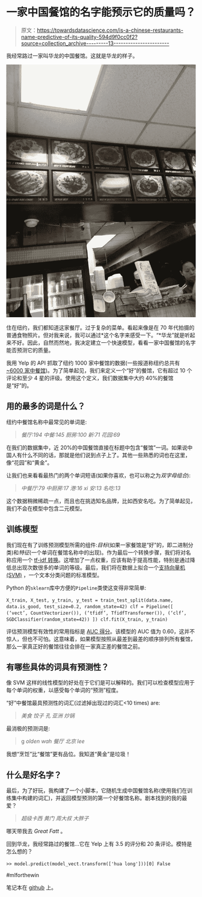 # 一家中国餐馆的名字能预示它的质量吗？

> 原文：<https://towardsdatascience.com/is-a-chinese-restaurants-name-predictive-of-its-quality-594d9f0cc0f2?source=collection_archive---------13----------------------->

我经常路过一家叫华龙的中国餐馆。这就是华龙的样子。

![](img/6834de04e81af7b82e6bde69dd697f30.png)

住在纽约，我们都知道这家餐厅。过于复杂的菜单。看起来像是在 70 年代拍摄的普通食物照片。但对我来说，我可以通过*这个名字来感受一下。“*华龙”就是听起来不好。因此，自然而然地，我决定建立一个快速模型，看看一家中国餐馆的名字能否预测它的质量。

我用 Yelp 的 API 抓取了纽约 1000 家中餐馆的数据(一些报道称纽约总共有 [~6000 家中餐馆](https://newyork.cbslocal.com/2011/01/19/grubb-snub-new-survey-poo-poos-nyc-chinese-food/))。为了简单起见，我们来定义一个“好”的餐馆，它有超过 10 个评论和至少 4 星的评级。使用这个定义，我们数据集中大约 40%的餐馆是“好”的。

## 用的最多的词是什么？

纽约中餐馆名称中最常见的单词是:

> *餐厅:194
> 中餐:145
> 厨房:100
> 新:71
> 花园:69*

在我们的数据集中，近 20%的中国餐馆直接在标题中包含“餐馆”一词。如果说中国人有什么不同的话，那就是他们说到点子上了。其他一些熟悉的词也在这里，像“花园”和“黄金”。

让我们也来看看最热门的两个单词短语(如果你喜欢，也可以称之为*双字母组合*):

> *中餐厅:79
> 中厨房:17
> 港:16
> xi 安:13
> 名吃:13*

这个数据稍微稀疏一点，而且也在挑选知名品牌，比如西安名吃。为了简单起见，我们不会在模型中包含二元模型。

## 训练模型

我们现在有了训练预测模型所需的组件:*目标*(如果一家餐馆是“好”的，即二进制分类)和*特征*(一个单词在餐馆名称中的出现)。作为最后一个转换步骤，我们将对名称应用一个 [tf-idf 转换](https://en.wikipedia.org/wiki/Tf%E2%80%93idf)。这增加了一点权重，应该有助于提高性能，特别是通过降低总出现次数很多的单词的等级。最后，我们将在数据上拟合一个[支持向量机(SVM)](https://www.youtube.com/watch?v=1NxnPkZM9bc) ，一个文本分类问题的标准模型。

Python 的`sklearn`库中方便的`Pipeline`类使这变得非常简单:

`X_train, X_test, y_train, y_test = train_test_split(data.name, data.is_good, test_size=0.2, random_state=42)
clf = Pipeline([
(‘vect’, CountVectorizer()),
(‘tfidf’, TfidfTransformer()),
(‘clf’, SGDClassifier(random_state=42))
])
clf.fit(X_train, y_train)`

评估预测模型有效性的常用指标是 [AUC 得分](https://developers.google.com/machine-learning/crash-course/classification/roc-and-auc)。该模型的 AUC 值为 0.60，这并不惊人，但也不可怕。这意味着，如果模型按照从最差到最差的顺序排列所有餐馆，那么一家真正好的餐馆往往会排在一家真正差的餐馆之前。

## 有哪些具体的词具有预测性？

像 SVM 这样的线性模型的好处在于它们是可以解释的。我们可以检查模型应用于每个单词的权重，以感受每个单词的“预测”程度。

“好”中餐馆最具预测性的词汇(过滤掉出现过的词汇<10 times) are:

> *美食
> 饺子
> 孔
> 亚洲
> 炒锅*

最消极的预测词是:

> g *olden
> wah
> 餐厅
> 北京
> lee*

我想“烹饪”比“餐馆”更有品位。我知道“黄金”是垃圾！

## 什么是好名字？

最后，为了好玩，我构建了一个小脚本，它随机生成中国餐馆名称(使用我们在训练集中构建的词汇)，并返回模型预测的第一个好餐馆名称。剧本找到的我的最爱？

> *超级卡西
> 黄门
> 周大叔
> 大胖子*

哪天带我去 *Great Fatt* 。

回到华龙，我经常路过的餐馆…它在 Yelp 上有 3.5 的评分和 20 条评论。模特是怎么想的？

`>> model.predict(model_vect.transform(['hua long']))[0]
False`

#mlforthewin

笔记本在 [github](https://github.com/kning/blog_posts/blob/master/chinese_restaurants/name-prediction.ipynb) 上。